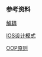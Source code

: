 ### 参考资料

[解耦](http://blog.jobbole.com/99229/)

[IOS设计模式](http://ios.jobbole.com/84685/)

[OOP原则](http://blog.jobbole.com/99617/)
